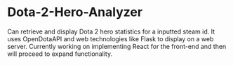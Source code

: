 # Dota-2-Hero-Analyzer
Can retrieve and display Dota 2 hero statistics for a inputted steam id. It uses OpenDotaAPI and web technologies like Flask to display on a web server. Currently working on implementing React for the front-end and then will proceed to expand functionality.
